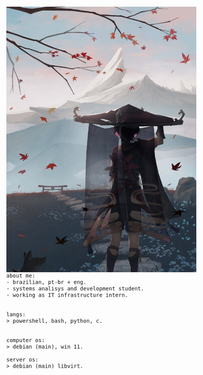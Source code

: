 <p float="left">
 <img src="https://github.com/vinicris1/vinicris1/blob/main/assets/scara.jpg" width="500" align="left">
  <p float="left">
    <samp>
      <br>
      <br>
      about me:
      <br>
             - brazilian, pt-br + eng.<br>
             - systems analisys and development student.<br>
             - working as IT infrastructure intern.<br>
      <br>
      <br>
      langs:<br>
          > powershell, bash, python, c.<br>
      <br>
      <br>
      computer os:<br>
        > debian (main), win 11.
      <br>
      <br>
      server os:<br>
        > debian (main) libvirt.
      <b>
    </samp>
  </p>
</p>

  
